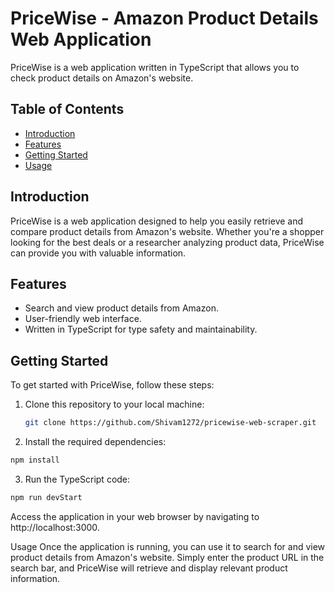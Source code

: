 # PriceWise - Amazon Product Details Web Application

PriceWise is a web application written in TypeScript that allows you to check product details on Amazon's website.

## Table of Contents

- [Introduction](#introduction)
- [Features](#features)
- [Getting Started](#getting-started)
- [Usage](#usage)

## Introduction

PriceWise is a web application designed to help you easily retrieve and compare product details from Amazon's website. Whether you're a shopper looking for the best deals or a researcher analyzing product data, PriceWise can provide you with valuable information.

## Features

- Search and view product details from Amazon.
- User-friendly web interface.
- Written in TypeScript for type safety and maintainability.

## Getting Started

To get started with PriceWise, follow these steps:

1. Clone this repository to your local machine:

   ```bash
   git clone https://github.com/Shivam1272/pricewise-web-scraper.git
    ```
2. Install the required dependencies:

  ```bash
  npm install
  ```

3. Run the TypeScript code:

  ```bash
  npm run devStart
  ```

Access the application in your web browser by navigating to http://localhost:3000.

Usage
Once the application is running, you can use it to search for and view product details from Amazon's website. Simply enter the product URL in the search bar, and PriceWise will retrieve and display relevant product information.
